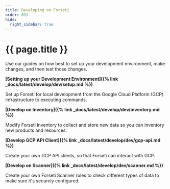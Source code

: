 ```yaml
---
title: Developing on Forseti
order: 031
hide:
  right_sidebar: true
---
```


# {{ page.title }}

Use our guides on how best to set up your development environment, make changes,
and then test those changes.

**[Setting up your Development Environment]({% link _docs/latest/develop/dev/setup.md %})**

Set up Forseti for local development from the Google Cloud Platform (GCP)
infrastructure to executing commands.

**[Develop on Inventory]({% link _docs/latest/develop/dev/inventory.md %})**

Modify Forseti Inventory to collect and store new data so you can inventory
new products and resources.

**[Develop GCP API Client]({% link _docs/latest/develop/dev/gcp-api.md %})**

Create your own GCP API clients, so that Forseti can interact with GCP.

**[Develop on Scanner]({% link _docs/latest/develop/dev/scanner.md %})**

Create your own Forseti Scanner rules to check different types of data to
make sure it's securely configured.
